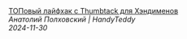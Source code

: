 <!--2024-11-30 15:00:16-->
<div class="yb">
  <a class="nodecor" href="/index.html?rabota/topovyj_lajfhak_s_thumbtack_dlya_hendimenov">
    <img class="preview" data-videoid="9yEo1AdmufY" src="https://i2.ytimg.com/vi/9yEo1AdmufY/hqdefault.jpg" align="middle" alt="">
  </a>
  <div class="inlbl text">
    <a class="nodecor" href="/index.html?rabota/topovyj_lajfhak_s_thumbtack_dlya_hendimenov">ТОПовый лайфхак с Thumbtack для Хэндименов</a><br>
    <i class="smaller2">Анатолий Полховский | HandyTeddy </i><br>
    <i class="smaller3">2024-11-30</i>
  </div>
</div>
